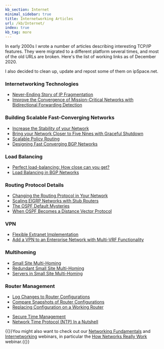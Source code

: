```yaml
---
kb_section: Internet
minimal_sidebar: true
title: Internetworking Articles
url: /kb/Internet/
index: true
kb_tag: more
---
```

In early 2000s I wrote a number of articles describing interesting TCP/IP features. They were migrated to a different platform several times, and most of the old URLs are broken. Here's the list of working links as of December 2020.

I also decided to clean up, update and repost some of them on ipSpace.net.

### Internetworking Technologies

* [Never-Ending Story of IP Fragmentation](PMTUD/)
* [Improve the Convergence of Mission-Critical Networks with Bidirectional Forwarding Detection](https://learning.nil.com/tips-and-tricks/technical-articles/show/improve-the-convergence-of-mission-critical-networks-with-bidirectional-forwarding-detection-bfd/)

### Building Scalable Fast-Converging Networks

* [Increase the Stability of your Network](EventDampening/)
* [Bring your Network Closer to Five Nines with Graceful Shutdown](https://learning.nil.com/tips-and-tricks/technical-articles/show/bring-your-network-closer-to-five-nines-with-graceful-shutdown/)
* [Scalable Policy Routing](ScalablePolicyRouting/)
* [Designing Fast Converging BGP Networks](https://learning.nil.com/tips-and-tricks/technical-articles/show/designing-fast-converging-bgp-networks/)

### Load Balancing

* [Perfect load-balancing: How close can you get?](https://learning.nil.com/tips-and-tricks/technical-articles/show/perfect-load-balancing-how-close-can-you-get/)
* [Load Balancing in BGP Networks](https://learning.nil.com/tips-and-tricks/technical-articles/show/load-balancing-in-bgp-networks/)

### Routing Protocol Details

* [Changing the Routing Protocol in Your Network](https://learning.nil.com/tips-and-tricks/technical-articles/show/changing-the-routing-protocol-in-your-network/)
* [Scaling EIGRP Networks with Stub Routers](EIGRP_stub/)
* [The OSPF Default Mysteries](https://learning.nil.com/tips-and-tricks/technical-articles/show/the-ospf-default-mysteries/)
* [When OSPF Becomes a Distance Vector Protocol](OSPF_DV/)

### VPN

* [Flexible Extranet Implementation](https://learning.nil.com/tips-and-tricks/technical-articles/show/flexible-extranet-implementation/)
* [Add a VPN to an Enterprise Network with Multi-VRF Functionality](https://learning.nil.com/tips-and-tricks/technical-articles/show/add-a-vpn-to-an-enterprise-network-with-multi-vrf-functionality/)

### Multihoming

* [Small Site Multi-Homing](https://learning.nil.com/tips-and-tricks/technical-articles/show/small-site-multi-homing/)
* [Redundant Small Site Multi-Homing](https://learning.nil.com/tips-and-tricks/technical-articles/show/redundant-small-site-multi-homing/)
* [Servers in Small Site Multi-Homing](https://learning.nil.com/tips-and-tricks/technical-articles/show/servers-in-small-site-multi-homing/)

### Router Management

* [Log Changes to Router Configurations](ConfigChangeLogging/)
* [Compare Snapshots of Router Configurations](ConfigDiff/)
* [Replacing Configuration on a Working Router](https://learning.nil.com/tips-and-tricks/technical-articles/show/replacing-configuration-on-a-working-router/)
<!--
* [Enhance the IOS User Interface](https://learning.nil.com/tips-and-tricks/technical-articles/show/enhance-the-ios-user-interface/)
* [Cisco Router: the Swiss Army Knife of Network Services](https://learning.nil.com/tips-and-tricks/technical-articles/show/cisco-router-the-swiss-army-knife-of-network-services/)
-->
* [Secure Time Management](https://learning.nil.com/tips-and-tricks/technical-articles/show/secure-time-management/)
* [Network Time Protocol (NTP) In a Nutshell](NTP/)

{{<note info>}}You might also want to check out our [Networking Fundamentals](https://www.ipspace.net/Fundamentals) and [Internetworking](https://www.ipspace.net/Inet) webinars, in particular the [How Networks Really Work](https://www.ipspace.net/How_Networks_Really_Work) webinar.{{</note>}}

<!--end-->
